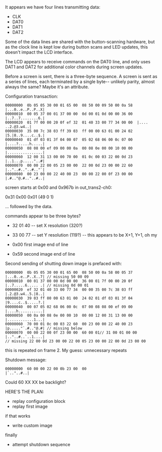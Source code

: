 

It appears we have four lines transmitting data: 
* CLK
* DAT0
* DAT1
* DAT2

Some of the data lines are shared with the button-scanning hardware, but as the clock line is kept
low during button scans and LED updates, this doesn't impact the LCD interface.

The LCD appears to receive commands on the DAT0 line, and only uses DAT1 and DAT2 for additional
color channels during screen updates.

Before a screen is sent, there is a three-byte sequence. A screen is sent as a series of lines,
each terminated by a single byte-- unlikely parity, almost always the same? Maybe it's an attribute.

Configuration transaction:
```
00000000  0b 05 05 30 00 01 65 00  08 50 00 09 50 00 0a 58  |...0..e..P..P..X|
00000010  00 05 37 00 01 37 00 00  0d 00 01 0d 00 00 36 00  |..7..7........6.|
00000020  01 7f 00 00 20 0f ef 32  01 40 33 00 77 34 00 00  |.... ..2.@3.w4..|
00000030  35 00 7c 38 03 ff 39 03  ff 00 00 63 01 00 24 02  |5.|8..9....c..$.|
00000040  01 df 03 01 3f 04 00 07  05 02 68 06 00 0c 07 00  |....?.....h.....|
00000050  08 08 00 ef 09 00 00 0a  00 08 0e 00 00 10 00 00  |................|
00000060  12 00 31 13 00 00 70 00  01 0c 00 03 22 00 0d 23  |..1...p....."..#|
00000070  00 00 22 00 05 23 00 00  22 00 0d 23 00 00 22 60  |.."..#.."..#.."`|
00000080  00 23 00 00 22 40 00 23  00 00 22 00 0f 23 00 00  |.#.."@.#.."..#..|
```
screen starts at 0x00 and 0x967b in out_trans2-ch0:

0x31 0x00 0x01 (49 0 1)

... followed by the data.

commands appear to be three bytes?
* 32 01 40 -- set X resolution (320?)
* 33 00 77 -- set Y resolution (119?) -- this appears to be X+1, Y+1, oh my

* 0x00 first image end of line
* 0x59 second image end of line

Second sending of shutting down image is prefaced with:
```
00000000  0b 05 05 30 00 01 65 00  08 50 00 0a 58 00 05 37  |...0..e..P..X..7| // missing 50 00 09
00000010  00 01 37 00 00 0d 00 00  36 00 01 7f 00 00 20 0f  |..7.....6..... .| // missing 0d 00 01
00000020  ef 32 01 40 33 00 77 34  00 00 35 00 7c 38 03 ff  |.2.@3.w4..5.|8..|
00000030  39 03 ff 00 00 63 01 00  24 02 01 df 03 01 3f 04  |9....c..$.....?.|
00000040  00 07 05 02 68 06 00 0c  07 00 08 08 00 ef 09 00  |....h...........|
00000050  00 0a 00 08 0e 00 00 10  00 00 12 00 31 13 00 00  |............1...|
00000060  70 00 01 0c 00 03 22 60  00 23 00 00 22 40 00 23  |p....."`.#.."@.#| // missing below
00000070  00 00 22 00 0f 23 00 00  60 00 01// 31 00 01 00 00  |.."..#..`..1....|
// missing 22 00 0d 23 00 00 22 00 05 23 00 00 22 00 0d 23 00 00
```

this is repeated on frame 2. My guess: unnecessary repeats

Shutdown message:
```
00000000  60 00 00 22 00 0b 23 00  00                       |`.."..#..|
```

Could 60 XX XX be backlight?


HERE'S THE PLAN:
* replay configuration block
* replay first image

if that works

* write custom image

finally

* attempt shutdown sequence
